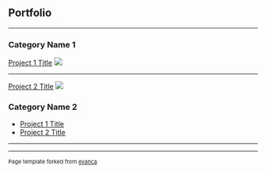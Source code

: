 ## Portfolio

---

### Category Name 1 

[Project 1 Title](/sample_page)
<img src="images/dummy_thumbnail.jpg?raw=true"/>

---
[Project 2 Title](/pdf/sample_presentation.pdf)
<img src="images/dummy_thumbnail.jpg?raw=true"/>


### Category Name 2

- [Project 1 Title](https://github.com/EverGreeff/AvaliaAulaAPIPublic)
- [Project 2 Title](https://github.com/EverGreeff/AvaliaAulaPublic)

---




---
<p style="font-size:11px">Page template forked from <a href="https://github.com/evanca/quick-portfolio">evanca</a></p>
<!-- Remove above link if you don't want to attibute -->
